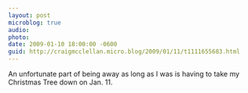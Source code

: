 ```yaml
---
layout: post
microblog: true
audio: 
photo: 
date: 2009-01-10 18:00:00 -0600
guid: http://craigmcclellan.micro.blog/2009/01/11/t1111655683.html
---
```

An unfortunate part of being away as long as I was is having to take my Christmas Tree down on Jan. 11.
